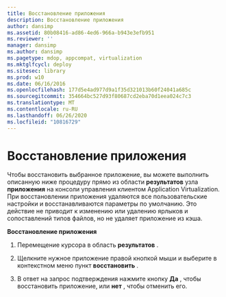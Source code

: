```yaml
---
title: Восстановление приложения
description: Восстановление приложения
author: dansimp
ms.assetid: 80b08416-ad86-4ed6-966a-b943e3efb951
ms.reviewer: ''
manager: dansimp
ms.author: dansimp
ms.pagetype: mdop, appcompat, virtualization
ms.mktglfcycl: deploy
ms.sitesec: library
ms.prod: w10
ms.date: 06/16/2016
ms.openlocfilehash: 177d5e4ad977d9a1f35d321013b60f24041a685c
ms.sourcegitcommit: 354664bc527d93f80687cd2eba70d1eea024c7c3
ms.translationtype: MT
ms.contentlocale: ru-RU
ms.lasthandoff: 06/26/2020
ms.locfileid: "10816729"
---
```

# Восстановление приложения


Чтобы восстановить выбранное приложение, вы можете выполнить описанную ниже процедуру прямо из области **результатов** узла **приложения** на консоли управления клиентом Application Virtualization. При восстановлении приложения удаляются все пользовательские настройки и восстанавливаются параметры по умолчанию. Это действие не приводит к изменению или удалению ярлыков и сопоставлений типов файлов, но не удаляет приложение из кэша.

**Восстановление приложения**

1.  Перемещение курсора в область **результатов** .

2.  Щелкните нужное приложение правой кнопкой мыши и выберите в контекстном меню пункт **восстановить** .

3.  В ответ на запрос подтверждения нажмите кнопку **Да** , чтобы восстановить приложение, или **нет** , чтобы отменить его.

 

 





